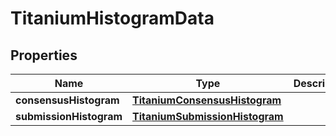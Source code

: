 

# TitaniumHistogramData


## Properties

| Name | Type | Description | Notes |
|------------ | ------------- | ------------- | -------------|
|**consensusHistogram** | [**TitaniumConsensusHistogram**](TitaniumConsensusHistogram.md) |  |  [optional] |
|**submissionHistogram** | [**TitaniumSubmissionHistogram**](TitaniumSubmissionHistogram.md) |  |  [optional] |



